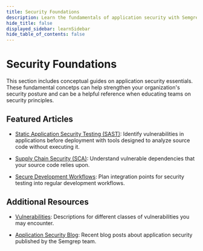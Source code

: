 ```yaml
---
title: Security Foundations
description: Learn the fundamentals of application security with Semgrep
hide_title: false
displayed_sidebar: learnSidebar
hide_table_of_contents: false
---
```


# Security Foundations

This section includes conceptual guides on application security essentials. These fundamental concetps can help strengthen your organization's security posture and can be a helpful reference when educating teams on security principles.

## Featured Articles

* [Static Application Security Testing (SAST)](sast/overview): Identify vulnerabilities in applications before deployment with tools designed to analyze source code without executing it.

* [Supply Chain Security (SCA)](supply-chain-security): Understand vulnerable dependencies that your source code relies upon.

* [Secure Development Workflows](security-testing-workflow): Plan integration points for security testing into regular development workflows.


## Additional Resources

* [Vulnerabilities](/learn/vulnerabilities/overview): Descriptions for different classes of vulnerabilities you may encounter.

* [Application Security Blog](https://semgrep.dev/blog/app-sec/): Recent blog posts about application security published by the Semgrep team.

